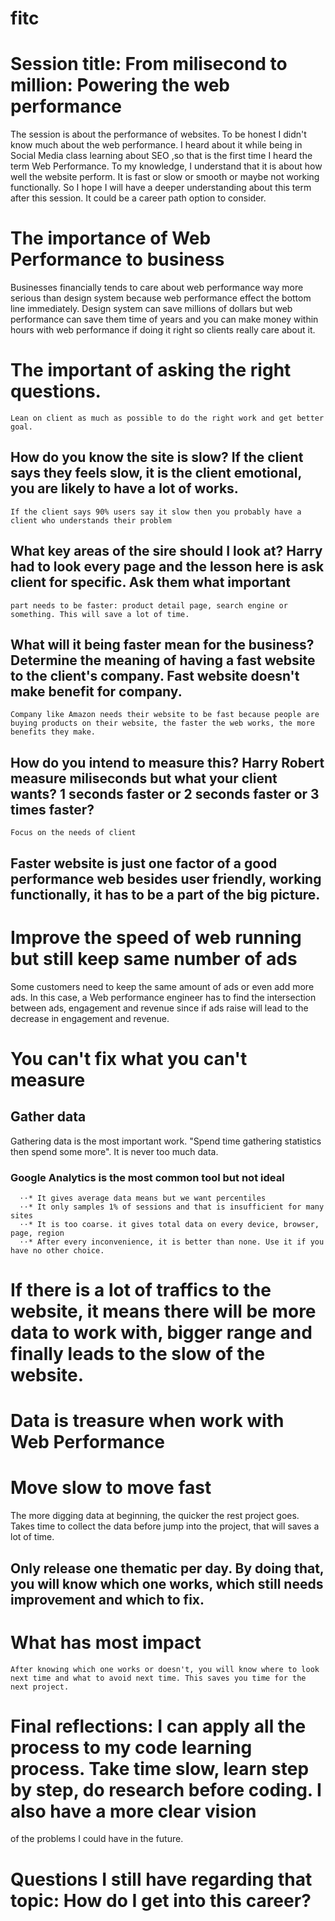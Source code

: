 # fitc
# Session title: From milisecond to million: Powering the web performance
The session is about the performance of websites. To be honest I didn't know much about the web performance. I heard about it while being in Social Media class learning about SEO
,so that is the first time I heard the term Web Performance. To my knowledge, I understand that it is about how well the website perform. It is fast or slow or smooth or maybe
not working functionally. So I hope I will have a deeper understanding about this term after this session. It could be a career path option to consider.

# The importance of Web Performance to business 
  Businesses financially tends to care about web performance way more serious than design system because web performance effect the bottom line immediately. Design system can
  save millions of dollars but web performance can save them time of years and you can make money within hours with web performance if doing it right so clients really care about it.
  
# The important of asking the right questions. 
    Lean on client as much as possible to do the right work and get better goal.
## How do you know the site is slow? If the client says they feels slow, it is the client emotional, you are likely to have a lot of works.
    If the client says 90% users say it slow then you probably have a client who understands their problem
    
## What key areas of the sire should I look at? Harry had to look every page and the lesson here is ask client for specific. Ask them what important
    part needs to be faster: product detail page, search engine or something. This will save a lot of time. 
    
## What will it being faster mean for the business? Determine the meaning of having a fast website to the client's company. Fast website doesn't make benefit for company.
    Company like Amazon needs their website to be fast because people are buying products on their website, the faster the web works, the more benefits they make. 
    
## How do you intend to measure this? Harry Robert measure miliseconds but what your client wants? 1 seconds faster or 2 seconds faster or 3 times faster? 
    Focus on the needs of client
    
## Faster website is just one factor of a good performance web besides user friendly, working functionally, it has to be a part of the big picture. 
  
#  Improve the speed of web running but still keep same number of ads 
   Some customers need to keep the same amount of ads or even add more ads. In this case, a Web performance engineer has to find the intersection between 
   ads, engagement and revenue since if ads raise will lead to the decrease in engagement and revenue.
  
# You can't fix what you can't measure 

## Gather data 
  Gathering data  is the most important work. "Spend time gathering statistics then spend some more". It is never too much data.
### Google Analytics is the most common tool but not ideal
      ⋅⋅* It gives average data means but we want percentiles 
      ⋅⋅* It only samples 1% of sessions and that is insufficient for many sites
      ⋅⋅* It is too coarse. it gives total data on every device, browser, page, region
      ⋅⋅* After every inconvenience, it is better than none. Use it if you have no other choice. 
                    
# If there is a lot of traffics to the website, it means there will be more data to work with, bigger range and finally leads to the slow of the website.
    
# Data is treasure when work with Web Performance

# Move slow to move fast 
  The more digging data at beginning, the quicker the rest project goes. Takes time to collect the data before jump into the project, that will saves a lot of time.
  
## Only release one thematic per day. By doing that, you will know which one works, which still needs improvement and which to fix.
  
 # What has most impact 
    After knowing which one works or doesn't, you will know where to look next time and what to avoid next time. This saves you time for the next project.

# Final reflections: I can apply all the process to my code learning process. Take time slow, learn step by step, do research before coding. I also have a more clear vision 
of the problems I could have in the future. 
# Questions I still have regarding that topic: How do I get into this career? 

